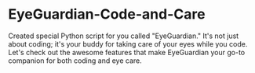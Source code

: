 # EyeGuardian-Code-and-Care
Created special Python script for you called "EyeGuardian." It's not just about coding; it's your buddy for taking care of your eyes while you code. Let's check out the awesome features that make EyeGuardian your go-to companion for both coding and eye care.
